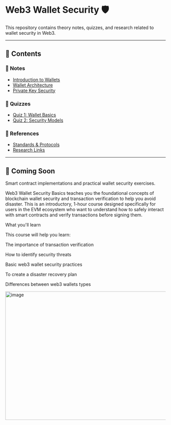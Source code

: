 ﻿# Web3 Wallet Security 🛡️

This repository contains theory notes, quizzes, and research related to wallet security in Web3.

---

## 📘 Contents

### 📝 Notes

- [Introduction to Wallets](notes/01_intro_to_wallets.md)
- [Wallet Architecture](notes/02_wallet_architecture.md)
- [Private Key Security](notes/03_private_key_security.md)

### 🧠 Quizzes

- [Quiz 1: Wallet Basics](quizzes/quiz_01.md)
- [Quiz 2: Security Models](quizzes/quiz_02.md)

### 🔗 References

- [Standards & Protocols](references/standards.md)
- [Research Links](references/research_links.md)

---

## 🧩 Coming Soon

Smart contract implementations and practical wallet security exercises.

Web3 Wallet Security Basics teaches you the foundational concepts of blockchain wallet security and transaction verification to help you avoid disaster. This is an introductory, 1-hour course designed specifically for users in the EVM ecosystem who want to understand how to safely interact with smart contracts and verify transactions before signing them.

What you'll learn

This course will help you learn:

The importance of transaction verification

How to identify security threats

Basic web3 wallet security practices

To create a disaster recovery plan

Differences between web3 wallets types

<img width="1431" height="402" alt="image" src="https://github.com/user-attachments/assets/618041fb-d12b-48b4-a08a-c571b15556e0" />
